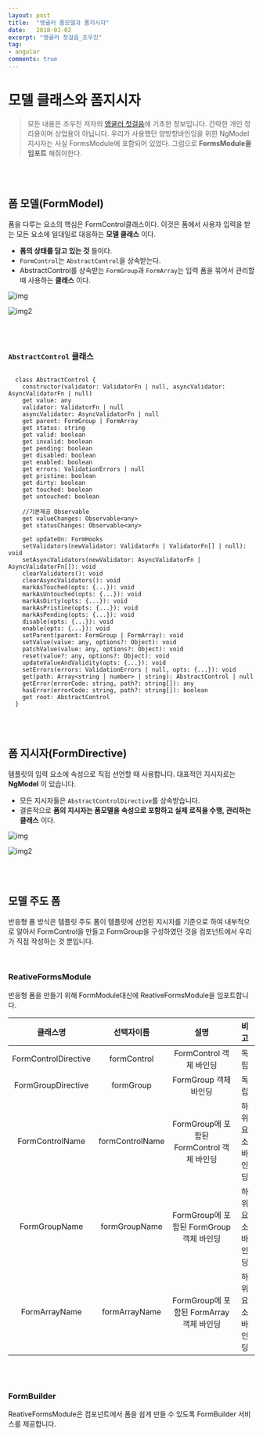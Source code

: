 ```yaml
---
layout: post
title:  "앵귤러 폼모델과 폼지시자"
date:   2018-01-02
excerpt: "앵귤러 첫걸음_조우진"
tag:
- angular
comments: true
---
```


# **모델 클래스와 폼지시자**

> 모든 내용은 조우진 저자의 [앵귤러 첫걸음](http://www.hanbit.co.kr/store/books/look.php?p_code=B3348481708)에 기초한 정보입니다. 간략한 개인 정리용이며 상업용이 아닙니다.
우리가 사용했던 양방향바인잉을 위한 NgModel 지시자는 사실 FormsModule에 포함되어 있었다. 그럼으로 **FormsModule을 임포트** 해줘야한다.

</br>
</br>

## **폼 모델(FormModel)**

폼을 다루는 요소의 핵심은 FormControl클래스이다. 이것은 폼에서 사용자 입력을 받는 모든 요소에 일대일로 대응하는 **모델 클래스** 이다.

- **폼의 상태를 담고 있는 것** 들이다.
- `FormControl`는 `AbstractControl`을 상속받는다.
- AbstractControl를 상속받는 `FormGroup`과 `FormArray`는 입력 폼을 묶어서 관리할때 사용하는 **클래스** 이다.

![img](https://github.com/SeonHyungJo/Angular/blob/master/image/FromPic1.JPG?raw=true)

![img2](https://github.com/SeonHyungJo/Angular/blob/master/image/FromPic2.JPG?raw=true)

</br>
</br>

### `AbstractControl` 클래스

```

  class AbstractControl {
    constructor(validator: ValidatorFn | null, asyncValidator: AsyncValidatorFn | null)
    get value: any
    validator: ValidatorFn | null
    asyncValidator: AsyncValidatorFn | null
    get parent: FormGroup | FormArray
    get status: string
    get valid: boolean
    get invalid: boolean
    get pending: boolean
    get disabled: boolean
    get enabled: boolean
    get errors: ValidationErrors | null
    get pristine: boolean
    get dirty: boolean
    get touched: boolean
    get untouched: boolean

    //기본제공 Observable
    get valueChanges: Observable<any>
    get statusChanges: Observable<any>

    get updateOn: FormHooks
    setValidators(newValidator: ValidatorFn | ValidatorFn[] | null): void
    setAsyncValidators(newValidator: AsyncValidatorFn | AsyncValidatorFn[]): void
    clearValidators(): void
    clearAsyncValidators(): void
    markAsTouched(opts: {...}): void
    markAsUntouched(opts: {...}): void
    markAsDirty(opts: {...}): void
    markAsPristine(opts: {...}): void
    markAsPending(opts: {...}): void
    disable(opts: {...}): void
    enable(opts: {...}): void
    setParent(parent: FormGroup | FormArray): void
    setValue(value: any, options?: Object): void
    patchValue(value: any, options?: Object): void
    reset(value?: any, options?: Object): void
    updateValueAndValidity(opts: {...}): void
    setErrors(errors: ValidationErrors | null, opts: {...}): void
    get(path: Array<string | number> | string): AbstractControl | null
    getError(errorCode: string, path?: string[]): any
    hasError(errorCode: string, path?: string[]): boolean
    get root: AbstractControl
  }

```

</br>
</br>

## **폼 지시자(FormDirective)**

템플릿의 입력 요소에 속성으로 직접 선언할 때 사용합니다. 대표적인 지시자로는 **NgModel** 이 있습니다.

- 모든 지시자들은 `AbstractControlDirective`를 상속받습니다.
- 결론적으로 **폼의 지시자는 폼모델을 속성으로 포함하고 실제 로직을 수행, 관리하는 클래스** 이다.

![img](https://github.com/SeonHyungJo/Angular/blob/master/image/FromPic3.JPG?raw=true)

![img2](https://github.com/SeonHyungJo/Angular/blob/master/image/FromPic4.JPG?raw=true)

</br>
</br>

## **모델 주도 폼**

반응형 폼 방식은 템플릿 주도 폼이 템플릿에 선언된 지시자를 기준으로 하여 내부적으로 알아서 FormControl을 만들고 FormGroup을 구성하였던 것을 컴포넌트에서 우리가 직접 작성하는 것 뿐입니다.

</br>

### ReativeFormsModule

반응형 폼을 만들기 위해 FormModule대신에 ReativeFormsModule을 임포트합니다.

|클래스명|선택자이름|설명|비고|
|:-:|:-:|:-:|:-:|
|FormControlDirective|formControl|FormControl 객체 바인딩|독립|
|FormGroupDirective|formGroup|FormGroup 객체 바인딩|독립|
|FormControlName|formControlName|FormGroup에 포함된 FormControl 객체 바인딩|하위요소 바인딩|
|FormGroupName|formGroupName|FormGroup에 포함된 FormGroup 객체 바인딩|하위요소 바인딩|
|FormArrayName|formArrayName|FormGroup에 포함된 FormArray 객체 바인딩|하위요소 바인딩|

</br>
</br>

### FormBuilder

ReativeFormsModule은 컴포넌트에서 폼을 쉽게 만들 수 있도록 FormBuilder 서비스를 제공합니다.
